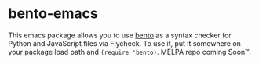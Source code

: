 # bento-emacs

This emacs package allows you to use
[bento](https://github.com/returntocorp/bento) as a syntax checker for Python and
JavaScript files via Flycheck. To use it, put it somewhere on your package load
path and `(require 'bento)`. MELPA repo coming Soon™.
